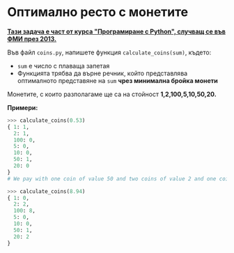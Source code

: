 # Оптимално ресто с монетите

[**Тази задача е част от курса "Програмиране с Python", случващ се във ФМИ през 2013.**](http://2013.fmi.py-bg.net/)

Във файл `coins.py`, напишете функция `calculate_coins(sum)`, където:

* `sum` е число с плаваща запетая
* Функцията трябва да върне речник, който представлява оптималното представяне на `sum` **чрез минимална бройка монети**

Монетите, с които разполагаме ще са на стойност **1,2,100,5,10,50,20.**

**Примери:**

```python
>>> calculate_coins(0.53)
{ 1: 1, 
  2: 1, 
  100: 0, 
  5: 0, 
  10: 0, 
  50: 1, 
  20: 0
} 
# We pay with one coin of value 50 and two coins of value 2 and one coin of value 1 - that's the minimal number of coins to get to 0.53

>>> calculate_coins(8.94)
{ 1: 0,
  2: 2,
  100: 8,
  5: 0,
  10: 0,
  50: 1,
  20: 2
}
```
